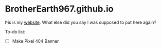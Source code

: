 # BrotherEarth967.github.io

Þis is my [website](index.html). What else did you say I was supposed to put here again? 

To-do list:
- [ ] Make Pixel 404 Banner
